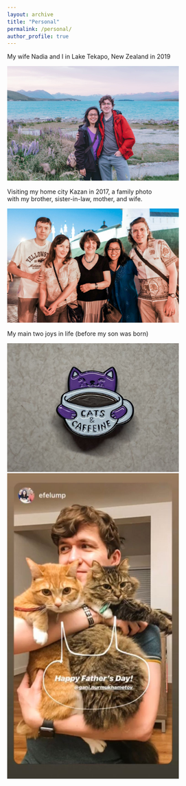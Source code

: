 ```yaml
---
layout: archive
title: "Personal"
permalink: /personal/
author_profile: true
---
```


My wife Nadia and I in Lake Tekapo, New Zealand in 2019

<img src="https://github.com/gani-nurmukhametov/gani-nurmukhametov.github.io/blob/master/images/New Zealand - 2019.jpg" width ="400">


Visiting my home city Kazan in 2017, a family photo <br>
with my brother, sister-in-law, mother, and wife.

<img src="https://github.com/gani-nurmukhametov/gani-nurmukhametov.github.io/blob/master/images/Kazan-2017.jpg" width ="400">


My main two joys in life (before my son was born)

<img src="https://github.com/gani-nurmukhametov/gani-nurmukhametov.github.io/blob/master/images/Pin.jpeg" width ="400">
<img src="https://github.com/gani-nurmukhametov/gani-nurmukhametov.github.io/blob/master/images/Father's Day.jpeg" width ="400">

